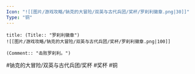 ```yaml
---
Icon: "![[图片/游戏攻略/钠克的大冒险/双英与古代兵团/奖杯/罗刹利徽章.png|30]]"
Type: "铜"
---
```

```ad-common-bronze-trophy
title: (Title:: "罗刹利徽章")
![[图片/游戏攻略/钠克的大冒险/双英与古代兵团/奖杯/罗刹利徽章.png|100]]

(Comment:: "击败罗刹利。")
```

#钠克的大冒险/双英与古代兵团/奖杯 #奖杯 #铜
